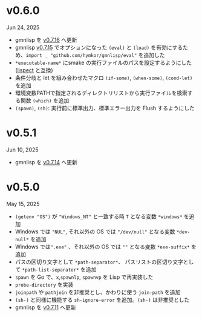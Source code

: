 v0.6.0
======
Jun 24, 2025

- gmnlisp を [v0.7.16] へ更新
- gmnlisp [v0.7.15] でオプションになった `(eval)` と `(load)` を有効にするため、`import _ "github.com/hymkor/gmnlisp/eval"` を追加した
- `*executable-name*` にsmake の実行ファイルのパスを設定するようにした ([lispect](https://github.com/hymkor/lispect) と互換)
- 条件分岐と let を組み合わせたマクロ `(if-some)`, `(when-some)`, `(cond-let)` を追加
- 環境変数PATHで指定されるディレクトリリストから実行ファイルを検索する関数 `(which)` を追加
- `(spawn)`, `(sh)`: 実行前に標準出力、標準エラー出力を Flush するようにした

[v0.7.15]: https://github.com/hymkor/gmnlisp/releases/tag/v0.7.15
[v0.7.16]: https://github.com/hymkor/gmnlisp/releases/tag/v0.7.16

v0.5.1
======
Jun 10, 2025

- gmnlisp を [v0.7.14] へ更新

[v0.7.14]: https://github.com/hymkor/gmnlisp/releases/tag/v0.7.14

v0.5.0
======
May 15, 2025

- `(getenv "OS")` が `"Windows_NT"` と一致する時 `T` となる変数 `*windows*` を追加
- Windows では `"NUL"`, それ以外の OS では `"/dev/null"` となる変数 `*dev-null*` を追加
- Windows では`".exe"` 、それ以外の OS では `""` となる変数 `*exe-suffix*` を追加
- パスの区切り文字として `*path-separator*`、 パスリストの区切り文字として `*path-list-separator*` を追加
- `spawn` を Go で、`x`,`spawnlp`, `spawnvp` を Lisp で再実装した
- `probe-directory` を実装
- `joinpath` や `pathjoin` を非推奨とし、かわりに使う `join-path` を追加
- `(sh-)`  と同様に機能する `sh-ignore-error` を追加。`(sh-)` は非推奨とした
- gmnlisp を [v0.7.11] へ更新

[v0.7.11]: https://github.com/hymkor/gmnlisp/releases/tag/v0.7.11
